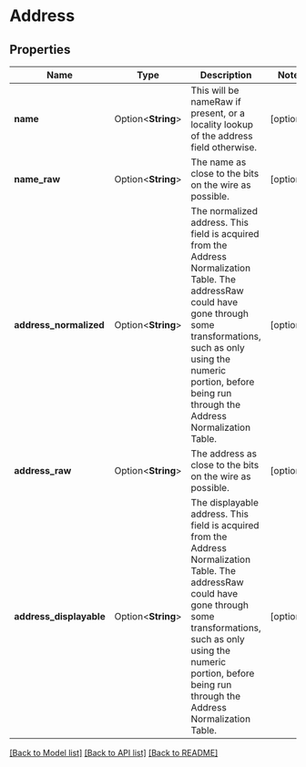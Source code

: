# Address

## Properties

Name | Type | Description | Notes
------------ | ------------- | ------------- | -------------
**name** | Option<**String**> | This will be nameRaw if present, or a locality lookup of the address field otherwise. | [optional]
**name_raw** | Option<**String**> | The name as close to the bits on the wire as possible. | [optional]
**address_normalized** | Option<**String**> | The normalized address. This field is acquired from the Address Normalization Table.  The addressRaw could have gone through some transformations, such as only using the numeric portion, before being run through the Address Normalization Table. | [optional]
**address_raw** | Option<**String**> | The address as close to the bits on the wire as possible. | [optional]
**address_displayable** | Option<**String**> | The displayable address. This field is acquired from the Address Normalization Table.  The addressRaw could have gone through some transformations, such as only using the numeric portion, before being run through the Address Normalization Table. | [optional]

[[Back to Model list]](../README.md#documentation-for-models) [[Back to API list]](../README.md#documentation-for-api-endpoints) [[Back to README]](../README.md)


